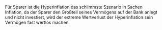 ﻿Für Sparer ist die Hyperinflation das schlimmste Szenario in Sachen Inflation, da der Sparer den Großteil seines Vermögens auf der Bank anlegt und nicht investiert, wird der extreme Wertverlust der Hyperinflation sein Vermögen fast wertlos machen.
